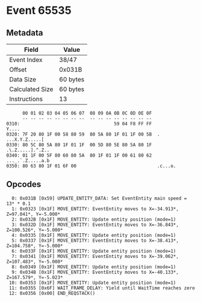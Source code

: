 # Event 65535

## Metadata

| Field           | Value    |
|-----------------|----------|
| Event Index     | 38/47    |
| Offset          | 0x031B   |
| Data Size       | 60 bytes |
| Calculated Size | 60 bytes |
| Instructions    | 13       |

```
      00 01 02 03 04 05 06 07  08 09 0A 0B 0C 0D 0E 0F
      -- -- -- -- -- -- -- --  -- -- -- -- -- -- -- --
0310:                                   59 04 F8 FF FF             Y....
0320: 7F 20 80 1F 00 58 80 59  80 5A 80 1F 01 1F 00 5B  . ...X.Y.Z.....[
0330: 80 5C 80 5A 80 1F 01 1F  00 5D 80 5E 80 5A 80 1F  .\.Z.....].^.Z..
0340: 01 1F 00 5F 80 60 80 5A  80 1F 01 1F 00 61 80 62  ..._.`.Z.....a.b
0350: 80 63 80 1F 01 6F 00                              .c...o.         
```

## Opcodes

```
  0: 0x031B [0x59] UPDATE_ENTITY_DATA: Set EventEntity main speed = 13* * 0.1
  1: 0x0323 [0x1F] MOVE_ENTITY: EventEntity moves to X=-34.913*, Z=97.041*, Y=-5.000*
  2: 0x032B [0x1F] MOVE_ENTITY: Update entity position (mode=1)
  3: 0x032D [0x1F] MOVE_ENTITY: EventEntity moves to X=-36.843*, Z=100.526*, Y=-5.000*
  4: 0x0335 [0x1F] MOVE_ENTITY: Update entity position (mode=1)
  5: 0x0337 [0x1F] MOVE_ENTITY: EventEntity moves to X=-38.413*, Z=104.758*, Y=-5.000*
  6: 0x033F [0x1F] MOVE_ENTITY: Update entity position (mode=1)
  7: 0x0341 [0x1F] MOVE_ENTITY: EventEntity moves to X=-39.062*, Z=107.483*, Y=-5.000*
  8: 0x0349 [0x1F] MOVE_ENTITY: Update entity position (mode=1)
  9: 0x034B [0x1F] MOVE_ENTITY: EventEntity moves to X=-40.133*, Z=167.579*, Y=-5.023*
 10: 0x0353 [0x1F] MOVE_ENTITY: Update entity position (mode=1)
 11: 0x0355 [0x6F] WAIT_FRAME_DELAY: Yield until WaitTime reaches zero
 12: 0x0356 [0x00] END_REQSTACK()
```

